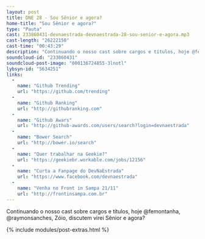 ```yaml
---
layout: post
title: DNE 28 - Sou Sênior e agora?
home-title: "Sou Sênior e agora?"
type: "Pauta"
cast: 233860431-devnaestrada-devnaestrada-28-sou-senior-e-agora.mp3
cast-length: "26222150"
cast-time: "00:43:29"
description: "Continuando o nosso cast sobre cargos e títulos, hoje @femontanha, @raymonsanches, Zóio, discutem virei Sênior e agora?"
soundcloud-id: "233860431"
soundcloud-post-image: "000136724855-3lnotl"
lybsyn-id: "5634251"
links:
  -
    name: "Github Trending"
    url: "https://github.com/trending"
  -
    name: "Github Ranking"
    url: "http://githubranking.com"
  -
    name: "Github Awars"
    url: "http://github-awards.com/users/search?login=devnaestrada"
  -
    name: "Bower Search"
    url: "http://bower.io/search"
  -
    name: "Quer trabalhar na Geekie?"
    url: "https://geekiebr.workable.com/jobs/12156"
  -
    name: "Curta a Fanpage do DevNaEstrada"
    url: "https://www.facebook.com/devnaestrada"
  -
    name: "Venha no Front in Sampa 21/11"
    url: "http://frontinsampa.com.br"
---
```


Continuando o nosso cast sobre cargos e títulos, hoje @femontanha, @raymonsanches, Zóio, discutem virei Sênior e agora?

{% include modules/post-extras.html %}
